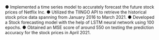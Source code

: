 ●	Implemented a time series model to accurately forecast the future stock prices of Netflix Inc.
●	Utilized the TIINGO API to retrieve the historical stock price data spanning from January 2016 to March 2021.
●	Developed a Stock forecasting model with the help of LSTM neural network using 100 epochs.
●	Obtained an MSE score of around 550 on testing the prediction accuracy for the stock prices in April 2021.
